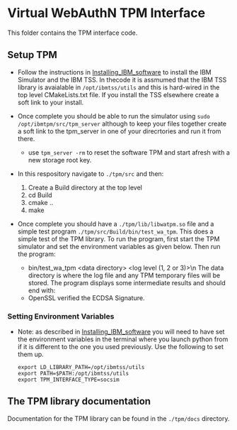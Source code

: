 # Virtual WebAuthN TPM Interface
This folder contains the TPM interface code.


## Setup TPM
* Follow the instructions in [Installing_IBM_software](Installing_IBM_software.md)
to install the IBM Simulator and the IBM TSS. In thecode it is assmumed that the
IBM TSS library is avaialable in `/opt/ibmtss/utils` and this is hard-wired in the
top level CMakeLists.txt file. If you install the TSS elsewhere create a soft
link to your install.
* Once complete you should be able to run the simulator using
`sudo /opt/ibmtpm/src/tpm_server` although to keep your files together
create a soft link to the tpm_server in one of your direcrtories and run it from
there.
    * use `tpm_server -rm` to reset the software TPM and start afresh with a new
storage root key.
* In this respository navigate to `./tpm/src` and then:
   1. Create a Build directory at the top level
   2. cd Build
   3. cmake ..
   4. make

* Once complete you should have a `./tpm/lib/libwatpm.so` file and a simple test
program `./tpm/src/Build/bin/test_wa_tpm`. This does a simple test of the TPM library.
To run the program, first start the TPM simulator and set the environment variables
as given below. Then run the program:
   * bin/test_wa_tpm \<data directory\> \<log level (1, 2 or 3)\>\n
The data directory is where the log file and any TPM temporary files will be stored.
The program displays some intermediate results and should end with:
   * OpenSSL verified the ECDSA Signature.
   
### Setting Environment Variables
* Note:  as described in [Installing_IBM_software](Installing_IBM_software.md) you
will need to have set the environment variables in the terminal where you launch
python from if it is different to the one you used previously. Use the following
to set them up.

    ```
    export LD_LIBRARY_PATH=/opt/ibmtss/utils
    export PATH=$PATH:/opt/ibmtss/utils
    export TPM_INTERFACE_TYPE=socsim
    ```
## The TPM library documentation
Documentation for the TPM library can be found in the `./tpm/docs` directory.
